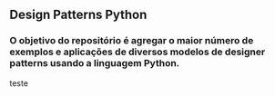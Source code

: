 ## Design Patterns Python

### O objetivo do repositório é agregar o maior número de exemplos e aplicações de diversos modelos de designer patterns usando a linguagem Python.

teste
